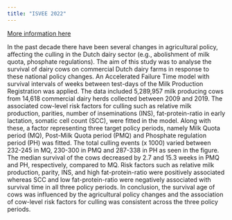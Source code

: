 ```yaml
---
title: "ISVEE 2022"
---
```


[More information here](http://dx.doi.org/10.13140/RG.2.2.10290.68802)

In the past decade there have been several changes in agricultural policy, affecting the culling in the Dutch dairy sector (e.g., abolishment of milk quota, phosphate regulations). The aim of this study was to analyse the survival of dairy cows on commercial Dutch dairy farms in response to these national policy changes. An Accelerated Failure Time model with survival intervals of weeks between test-days of the Milk Production Registration was applied. The data included 5,289,957 milk producing cows from 14,618 commercial dairy herds collected between 2009 and 2019. The associated cow-level risk factors for culling such as relative milk production, parities, number of inseminations (INS), fat-protein-ratio in early lactation, somatic cell count (SCC), were fitted in the model. Along with these, a factor representing three target policy periods, namely Milk Quota period (MQ), Post-Milk Quota period (PMQ) and Phosphate regulation period (PH) was fitted. The total culling events (x 1000) varied between 232-245 in MQ, 230-300 in PMQ and 287-338 in PH as seen in the figure. The median survival of the cows decreased by 2.7 and 15.3 weeks in PMQ and PH, respectively, compared to MQ. Risk factors such as relative milk production, parity, INS, and high fat-protein-ratio were positively associated whereas SCC and low fat-protein-ratio were negatively associated with survival time in all three policy periods. In conclusion, the survival age of cows was influenced by the agricultural policy changes and the association of cow-level risk factors for culling was consistent across the three policy periods.
